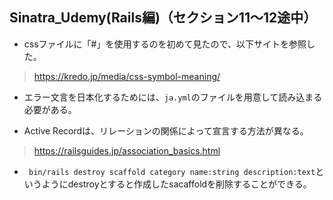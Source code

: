 ## Sinatra_Udemy(Rails編)（セクション11～12途中）
- cssファイルに「#」を使用するのを初めて見たので、以下サイトを参照した。
> https://kredo.jp/media/css-symbol-meaning/


- エラー文言を日本化するためには、`ja.yml`のファイルを用意して読み込まる必要がある。


- Active Recordは、リレーションの関係によって宣言する方法が異なる。
>  https://railsguides.jp/association_basics.html


- ` bin/rails destroy scaffold category name:string description:text`というようにdestroyとすると作成したsacaffoldを削除することができる。

